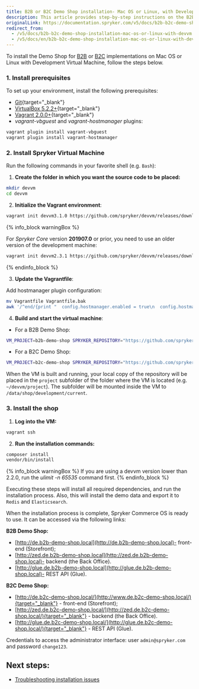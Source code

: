 ```yaml
---
title: B2B or B2C Demo Shop installation- Mac OS or Linux, with Development Virtual Machine
description: This article provides step-by-step instructions on the B2B Demo Shop installation.
originalLink: https://documentation.spryker.com/v5/docs/b2b-b2c-demo-shop-installation-mac-os-or-linux-with-devvm
redirect_from:
  - /v5/docs/b2b-b2c-demo-shop-installation-mac-os-or-linux-with-devvm
  - /v5/docs/en/b2b-b2c-demo-shop-installation-mac-os-or-linux-with-devvm
---
```


To install the Demo Shop for [B2B](https://documentation.spryker.com/docs/b2b-suite) or [B2C](https://documentation.spryker.com/docs/b2c-suite) implementations on Mac OS or Linux with Development Virtual Machine, follow the steps below.

### 1. Install prerequisites

To set up your environment, install the following prerequisites:

* [Git](https://git-scm.com/book/en/v2/Getting-Started-Installing-Git){target="_blank"}
* [VirtualBox 5.2.2+](https://www.virtualbox.org/wiki/Downloads){target="_blank"}
* [Vagrant 2.0.0+](https://www.vagrantup.com/downloads.html){target="_blank"}
* *vagrant-vbguest* and *vagrant-hostmanager* plugins:

```bash
vagrant plugin install vagrant-vbguest
vagrant plugin install vagrant-hostmanager
```

### 2. Install Spryker Virtual Machine

Run the following commands in your favorite shell (e.g. `Bash`):

1. **Create the folder in which you want the source code to be placed:**

```bash
mkdir devvm
cd devvm						
```

2. **Initialize the Vagrant environment**:

```bash
vagrant init devvm3.1.0 https://github.com/spryker/devvm/releases/download/v3.1.0/spryker-devvm.box
```
{% info_block warningBox %}

For _Spryker Core_ version **201907.0** or prior, you need to use an older version of the development machine:
```bash
vagrant init devvm2.3.1 https://github.com/spryker/devvm/releases/download/v2.3.1/spryker-devvm.box
```

{% endinfo_block %}

3. **Update the Vagrantfile**:

Add hostmanager plugin configuration:

```bash
mv Vagrantfile Vagrantfile.bak
awk '/^end/{print "  config.hostmanager.enabled = true\n  config.hostmanager.manage_host = true"}1' Vagrantfile.bak > Vagrantfile
```

4. **Build and start the virtual machine**:
* For a B2B Demo Shop:

```bash
VM_PROJECT=b2b-demo-shop SPRYKER_REPOSITORY="https://github.com/spryker-shop/b2b-demo-shop.git" vagrant up
```

* For a B2C Demo Shop:
```bash
VM_PROJECT=b2c-demo-shop SPRYKER_REPOSITORY="https://github.com/spryker-shop/b2c-demo-shop.git" vagrant up
```

When the VM is built and running, your local copy of the repository will be placed in the `project` subfolder of the folder where the VM is located (e.g. `~/devvm/project`). The subfolder will be mounted inside the VM to `/data/shop/development/current`.

### 3. Install the shop

1. **Log into the VM:**

```bash
vagrant ssh
```

2. **Run the installation commands:**

```bash
composer install
vendor/bin/install
```

{% info_block warningBox %}
If you are using a devvm version lower than 2.2.0, run the *ulimit -n 65535* command first.
{% endinfo_block %}

Executing these steps will install all required dependencies, and run the installation process. Also, this will install the demo data and export it to `Redis` and `Elasticsearch`.

When the installation process is complete, Spryker Commerce OS is ready to use. It can be accessed via the following links:

**B2B Demo Shop:**
 * [http://de.b2b-demo-shop.local](http://de.b2b-demo-shop.local)- front-end (Storefront);
* [http://zed.de.b2b-demo-shop.local](http://zed.de.b2b-demo-shop.local)- backend (the Back Office).
* [http://glue.de.b2b-demo-shop.local](http://glue.de.b2b-demo-shop.local)- REST API (Glue).

**B2C Demo Shop:**
* [http://de.b2c-demo-shop.local/](http://www.de.b2c-demo-shop.local/){target="_blank"} - front-end (Storefront);
* [http://zed.de.b2c-demo-shop.local/](http://zed.de.b2c-demo-shop.local/){target="_blank"} - backend (the Back Office).
* [http://glue.de.b2c-demo-shop.local/](http://glue.de.b2c-demo-shop.local/){target="_blank"} - REST API (Glue).

Credentials to access the administrator interface: user `admin@spryker.com` and password `change123`.

## Next steps:
* [Troubleshooting installation issues](https://documentation.spryker.com/docs/peer-authentication-failed-for-user-postgres)

